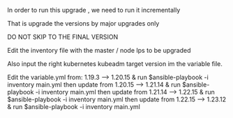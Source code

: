 
In order to run this upgrade , we need to run it incrementally 

That is upgrade the versions by major upgrades only

DO NOT SKIP TO THE FINAL VERSION 

Edit the inventory file with the master / node Ips to be upgraded

Also input the right  kubernetes kubeadm target version im the variable file. 

Edit the variable.yml from: 
1.19.3 -->  1.20.15 
& run $ansible-playbook -i inventory main.yml 
then update from 
1.20.15 --> 1.21.14
& run $ansible-playbook -i inventory main.yml
then update from 
1.21.14 --> 1.22.15
& run $ansible-playbook -i inventory main.yml
then update from
1.22.15 --> 1.23.12
& run $ansible-playbook -i inventory main.yml
